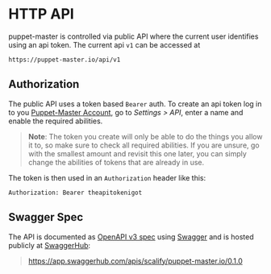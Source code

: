 # HTTP API

puppet-master is controlled via public API where the current user identifies using an api token. The current api `v1` can be accessed at

    https://puppet-master.io/api/v1

## Authorization

The public API uses a token based `Bearer` auth. To create an api token log in to you [Puppet-Master Account](https://puppet-master.io/settings#/api), go to _Settings > API_, enter a name and enable the required abilities.

> **Note**: The token you create will only be able to do the things you allow it to, so make sure to check all required abilities. If you are unsure, go with the smallest amount and revisit this one later, you can simply change the abilities of tokens that are already in use.

The token is then used in an `Authorization` header like this:

    Authorization: Bearer theapitokenigot

## Swagger Spec

The API is documented as [OpenAPI v3 spec](https://github.com/OAI/OpenAPI-Specification/blob/master/versions/3.0.1.md) using [Swagger](https://swagger.io/) and is hosted publicly at [SwaggerHub](https://swagger.io/tools/swaggerhub/):

> https://app.swaggerhub.com/apis/scalify/puppet-master.io/0.1.0
